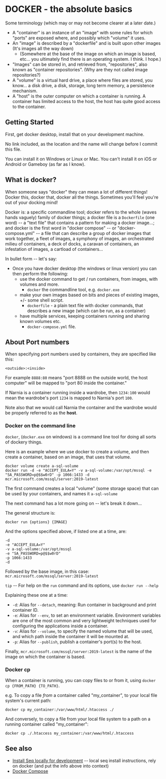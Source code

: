 # DOCKER - the absolute basics

Some terminology (which may or may not become clearer at a later date.)

- A "container" is an instance of an "image" with some rules for which "ports" are exposed where, and possibly which "volume" it uses.
- An "image" is described by a "dockerfile" and is built upon other images (It's images all the way down)
	- (Somewhere at the base of the image on which an image is based, etc... you ultimately find there is an operating system. I think. I hope.)
- "Images" can be stored in, and retrieved from, "repositories", also known as "container repositories". (Why are they not called image repositories?)
- A "volume" is a virtual hard drive, a place where files are stored, you know... a disk drive, a disk, storage, long term memory, a persistence mechanism.
- A "host" is the outer computer on which a container is running. A container has limited access to the host, the host has quite good access to the container.

## Getting Started

First, get docker desktop, install that on your development machine.

No link included, as the location and the name will change before I commit this file.

You can install it on Windows or Linux or Mac. You can't install it on iOS or Android or Gameboy (as far as I know).

## What is docker?

When someone says "docker" they can mean a lot of different things! Docker this, docker that, docker all the things. Sometimes you'll feel you're out of your docking mind!

Docker is: a specific commandline tool; docker refers to the whole (waves hands vaguely) family of docker things; a docker file is a `Dockerfile` (one word) -- a "text file" that contains a pattern for making a docker image...; and docker is the first word in "docker compose" -- or "docker-compose.yml" -- a file that can describe a group of docker images that work together, a fleet of images, a symphony of images, an orchestrated milieu of containers, a deck of docks, a caravan of containers, an infestation of images, a cartload of containers...

In bullet form -- let's say:

- Once you have docker desktop (the windows or linux version) you can then perform the following:
  - use the docker command to get / run containers, from images, with volumes and more.
    - `docker` the commandline tool, e.g. `docker.exe`
  - make your own images based on bits and pieces of existing images, +/- some shell script.
    - `dockerfile` - a plain text file with docker commands, that describes a new image (which can be run, as a container)
  - have multiple services, keeping containers running and sharing known volumes etc.
    - `docker-compose.yml` file.

## About Port numbers

When specifying port numbers used by containers, they are specified like this:

	<outside>:<inside>

For example `8888:80` means "port 8888 on the outside world, the host computer" will be mapped to "port 80 inside the container."

If Narnia is a container running inside a wardrobe, then `1234:100` would mean the wardrobe's port `1234` is mapped to Narnia's port `100`.

Note also that we would call Narnia the container and the wardrobe would be properly referred to as the **host**.

### Docker on the command line

`docker`, (`docker.exe` on windows) is a command line tool for doing all sorts of dockery things.

Here is an example where we use docker to create a volume, and then create a container, based on an image, that uses that volume.

	docker volume create a-sql-volume
	docker run -d -e "ACCEPT_EULA=Y" -v a-sql-volume:/var/opt/mssql -e "SA_PASSWORD=p@$$w0rD" -p 1066:1433 -d mcr.microsoft.com/mssql/server:2019-latest

The first command creates a local "volume" (some storage space) that can be used by your containers, and names it `a-sql-volume`

The next command has a lot more going on -- let's break it down...

The general structure is:

	docker run {options} {IMAGE}

And the options specified above, if listed one at a time, are:

	-d
	-e "ACCEPT_EULA=Y"
	-v a-sql-volume:/var/opt/mssql
	-e "SA_PASSWORD=p@$$w0rD"
	-p 1066:1433
	-d

Followed by the base image, in this case: `mcr.microsoft.com/mssql/server:2019-latest`

`tip` -- For help on the `run` command and its options, use `docker run --help`

Explaining these one at a time:

- `-d`: Alias for `--detach`, meaning: Run container in background and print container ID.
- `-e`: Alias for `--env`, to set an environment variable. Environment variables are one of the most common and very lightweight techniques used for configuring the applications inside a container.
- `-v`: Alias for `--volume`, to specify the named volume that will be used, and which path inside the container it will be mounted at.
- `-p`: Alias for `--publish`, publish a container's port(s) to the host.

Finally, `mcr.microsoft.com/mssql/server:2019-latest` is the name of the image on which the container is based.

### Docker cp

When a container is running, you can copy files to or from it, using `docker cp {FROM_PATH} {TO_PATH}`.

e.g. To copy a file *from* a container called "my_container", to your local file system's current path:

	docker cp my_container:/var/www/html/.htaccess ./

And conversely, to copy a file from your local file system to a path on a running container called "my_container":

	docker cp ./.htaccess my_container:/var/www/html/.htaccess

## See also

- [Install Seq locally for development](../serilog/install_seq_locally_for_development.md) -- local seq install instructions, rely on docker (and put the info above into context)
- [Docker Compose](../docker/docker-compose)